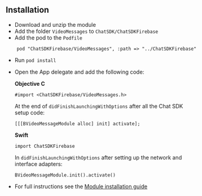 ## Installation

+ Download and unzip the module
+ Add the folder `VideoMessages` to `ChatSDK/ChatSDKFirebase`
+ Add the pod to the `Podfile`
```
    pod "ChatSDKFirebase/VideoMessages", :path => "../ChatSDKFirebase"
```
+ Run ```pod install```
+ Open the App delegate and add the following code:

  **Objective C**
  
  ```
  #import <ChatSDKFirebase/VideoMessages.h>
  ```
   
  At the end of `didFinishLaunchingWithOptions` after all the Chat SDK setup code:
  
  ```
  [[[BVideoMessageModule alloc] init] activate];
  ```
  
  **Swift**
  
  ```
  import ChatSDKFirebase
  ```
  
  In `didFinishLaunchingWithOptions` after setting up the network and interface adapters:
  
  ```
  BVideoMessageModule.init().activate()
  ``` 
  
+ For full instructions see the [Module installation guide](http://chatsdk.co/docs/ios-installing-modules/)